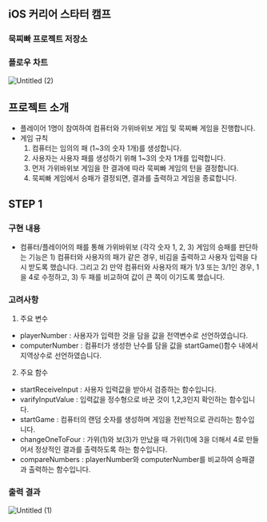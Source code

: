 ## iOS 커리어 스타터 캠프

### 묵찌빠 프로젝트 저장소

### 플로우 차트
![Untitled (2)](https://user-images.githubusercontent.com/60725934/136827712-49e73d92-c1e5-4ec8-a299-8f2953c1c9dd.png)


## 프로젝트 소개
* 플레이어 1명이 참여하여 컴퓨터와 가위바위보 게임 및 묵찌빠 게임을 진행합니다.
* 게임 규칙  
  1. 컴퓨터는 임의의 패 (1~3의 숫자 1개)를 생성합니다.
  2. 사용자는 사용자 패를 생성하기 위해 1~3의 숫자 1개를 입력합니다.
  3. 먼저 가위바위보 게임을 한 결과에 따라 묵찌빠 게임의 턴을 결정합니다. 
  4. 묵찌빠 게임에서 승패가 결정되면, 결과를 출력하고 게임을 종료합니다.

## STEP 1
### 구현 내용
* 컴퓨터/플레이어의 패를 통해 가위바위보 (각각 숫자 1, 2, 3) 게임의 승패를 판단하는 기능은 1) 컴퓨터와 사용자의 패가 같은 경우, 비김을 출력하고 사용자 입력을 다시 받도록 했습니다. 그리고 2) 만약 컴퓨터와 사용자의 패가 1/3 또는 3/1인 경우, 1을 4로 수정하고, 3) 두 패를 비교하여 값이 큰 쪽이 이기도록 했습니다.

### 고려사항
1. 주요 변수

- playerNumber : 사용자가 입력한 것을 담을 값을 전역변수로 선언하였습니다. 
- computerNumber : 컴퓨터가 생성한 난수를 담을 값을 startGame()함수 내에서 지역상수로 선언하였습니다.
2. 주요 함수

- startReceiveInput : 사용자 입력값을 받아서 검증하는 함수입니다.
- varifyInputValue : 입력값을 정수형으로 바꾼 것이 1,2,3인지 확인하는 함수입니다.
- startGame : 컴퓨터의 랜덤 숫자를 생성하며 게임을 전반적으로 관리하는 함수입니다.
- changeOneToFour : 가위(1)와 보(3)가 만났을 때 가위(1)에 3을 더해서 4로 만들어서 정상적인 결과를 출력하도록 하는 함수입니다.
- compareNumbers : playerNumber와 computerNumber를 비교하여 승패결과 출력하는 함수입니다.

### 출력 결과  
![Untitled (1)](https://user-images.githubusercontent.com/60725934/136827736-0730d5bb-9222-47ef-abfe-af1327033889.png)
